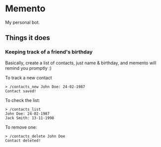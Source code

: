 # Memento

My personal bot.

## Things it does

### Keeping track of a friend's birthday

Basically, create a list of contacts, just name & birthday, and memento will
remind you promptly :)

To track a new contact

```
> /contacts_new John Doe: 24-02-1987
Contact saved!
```

To check the list:

```
> /contacts_list
John Doe: 24-02-1987
Jack Smith: 13-11-1998
```

To remove one:

```
> /contacts_delete John Doe
Contact deleted!
```
